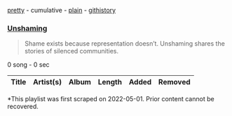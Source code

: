 [pretty](/playlists/pretty/37i9dQZF1DWWGquR9lelQD.md) - cumulative - [plain](/playlists/plain/37i9dQZF1DWWGquR9lelQD) - [githistory](https://github.githistory.xyz/mackorone/spotify-playlist-archive/blob/main/playlists/plain/37i9dQZF1DWWGquR9lelQD)

### [Unshaming](https://open.spotify.com/playlist/37i9dQZF1DWWGquR9lelQD)

> Shame exists because representation doesn’t\. Unshaming shares the stories of silenced communities.

0 song - 0 sec

| Title | Artist(s) | Album | Length | Added | Removed |
|---|---|---|---|---|---|

\*This playlist was first scraped on 2022-05-01. Prior content cannot be recovered.
